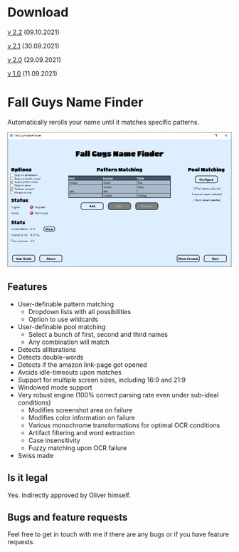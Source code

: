 # Download
[v 2.2](https://github.com/Tom852/FallGuysNameFinder/releases/download/v2.2/FallGuysNameFinder.zip) (09.10.2021)

[v 2.1](https://github.com/Tom852/FallGuysNameFinder/releases/download/v2.1/FallGuysNameFinder.zip) (30.09.2021)

[v 2.0](https://github.com/Tom852/FallGuysNameFinder/releases/download/v2.0/FallGuysNameFinder.zip) (29.09.2021)

[v 1.0](https://github.com/Tom852/FallGuysNameFinder/releases/download/v1.0/FallGuysNameFinder.zip) (11.09.2021)

# Fall Guys Name Finder
Automatically rerolls your name until it matches specific patterns.
 
 ![Screenshot](FallGuysNameFinder/doc/bild.png "Screenshot")
 
## Features
- User-definable pattern matching
  - Dropdown lists with all possibilities
  - Option to use wildcards
- User-definable pool matching
  - Select a bunch of first, second and third names
  - Any combination will match
- Detects alliterations
- Detects double-words
- Detects if the amazon link-page got opened
- Avoids idle-timeouts upon matches
- Support for multiple screen sizes, including 16:9 and 21:9
- Windowed mode support
- Very robust engine (100% correct parsing rate even under sub-ideal conditions)
  - Modifies screenshot area on failure
  - Modifies color information on failure
  - Various monochrome transformations for optimal OCR conditions
  - Artifact filtering and word extraction
  - Case insensitivity
  - Fuzzy matching upon OCR failure
- Swiss made

## Is it legal
Yes. Indirectly approved by Oliver himself.


## Bugs and feature requests
Feel free to get in touch with me if there are any bugs or if you have feature requests.